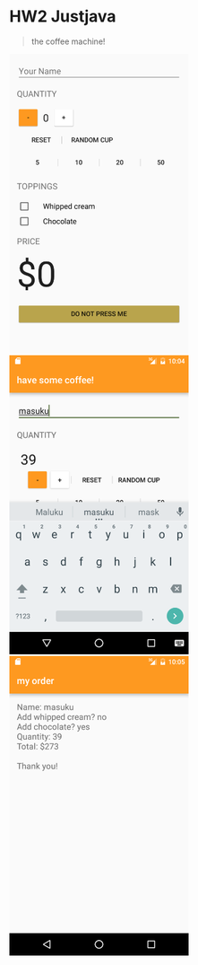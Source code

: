 # HW2 Justjava
> the coffee machine!

<img src="https://github.com/masukuu/Justjava/blob/master/app/src/main/res/drawable/layout.2016.07.18.161452.png" width="320">
<img src="https://github.com/masukuu/Justjava/blob/master/app/src/main/res/drawable/device.2016.07.21.100428.png" width="320">
<img src="https://github.com/masukuu/Justjava/blob/master/app/src/main/res/drawable/device.2016.07.21.100527.png" width="320">
